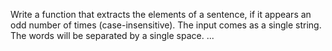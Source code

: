 Write a function that extracts the elements of a sentence, if it appears an odd number of times (case-insensitive).
The input comes as a single string. The words will be separated by a single space.
...
